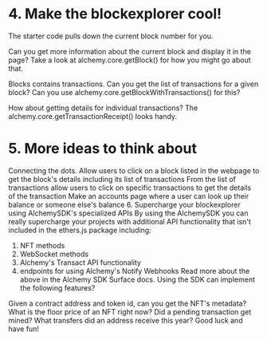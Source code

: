 # 4. Make the blockexplorer cool!
The starter code pulls down the current block number for you.

Can you get more information about the current block and display it in the page? Take a look at alchemy.core.getBlock() for how you might go about that.

Blocks contains transactions. Can you get the list of transactions for a given block? Can you use alchemy.core.getBlockWithTransactions() for this?

How about getting details for individual transactions? The alchemy.core.getTransactionReceipt() looks handy.

# 5. More ideas to think about
Connecting the dots.
Allow users to click on a block listed in the webpage to get the block's details including its list of transactions
From the list of transactions allow users to click on specific transactions to get the details of the transaction
Make an accounts page where a user can look up their balance or someone else's balance
6. Supercharge your blockexplorer using AlchemySDK's specialized APIs
By using the AlchemySDK you can really supercharge your projects with additional API functionality that isn't included in the ethers.js package including:

1. NFT methods
2. WebSocket methods
3. Alchemy's Transact API functionality 
4. endpoints for using Alchemy's Notify Webhooks
Read more about the above in the Alchemy SDK Surface docs. Using the SDK can implement the following features?

Given a contract address and token id, can you get the NFT's metadata?
What is the floor price of an NFT right now?
Did a pending transaction get mined?
What transfers did an address receive this year?
Good luck and have fun!